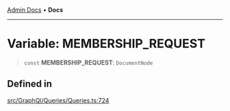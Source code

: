 [Admin Docs](/) • **Docs**

***

# Variable: MEMBERSHIP\_REQUEST

> `const` **MEMBERSHIP\_REQUEST**: `DocumentNode`

## Defined in

[src/GraphQl/Queries/Queries.ts:724](https://github.com/PalisadoesFoundation/talawa-admin/blob/main/src/GraphQl/Queries/Queries.ts#L724)

